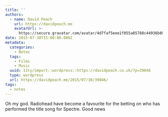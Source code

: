 ```yaml
---
title: ''
authors:
  - name: David Peach
    url: https://davidpeach.me
    avatarUrl: >-
      https://secure.gravatar.com/avatar/4d7faf5eee1f055a85788c44936b8995eaab6dfb004e7854ec747ccb272e91ee?s=96&d=mm&r=g
date: 2015-07-30T15:00:00.000Z
metadata:
  categories:
    - Notes
  tags:
    - Films
    - Music
  uuid: 11ty/import::wordpress::https://davidpeach.co.uk/?p=39046
  type: wordpress
  url: https://davidpeach.me/2015/07/30/39046/
tags:
  - notes
---
```

Oh my god. Radiohead have become a favourite for the betting on who has performed the title song for Spectre. Good news